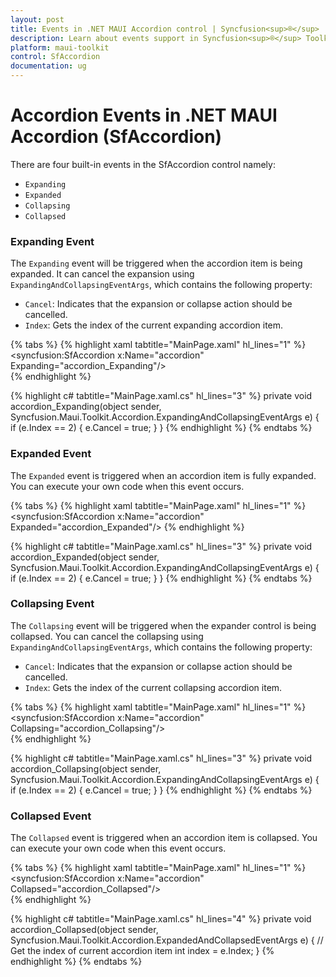 ```yaml
---
layout: post
title: Events in .NET MAUI Accordion control | Syncfusion<sup>®</sup>
description: Learn about events support in Syncfusion<sup>®</sup> Toolkit for .NET MAUI Accordion control, its elements and more.
platform: maui-toolkit
control: SfAccordion
documentation: ug
--- 
```


# Accordion Events in .NET MAUI Accordion (SfAccordion)

There are four built-in events in the SfAccordion control namely:

* `Expanding`
* `Expanded`
* `Collapsing`
* `Collapsed`

### Expanding Event

The `Expanding` event will be triggered when the accordion item is being expanded. It can cancel the expansion using `ExpandingAndCollapsingEventArgs`, which contains the following property:

* `Cancel`: Indicates that the expansion or collapse action should be cancelled.
* `Index`: Gets the index of the current expanding accordion item.

{% tabs %}
{% highlight xaml tabtitle="MainPage.xaml" hl_lines="1" %}
<syncfusion:SfAccordion x:Name="accordion" Expanding="accordion_Expanding"/>   
{% endhighlight %}

{% highlight c# tabtitle="MainPage.xaml.cs" hl_lines="3" %}
private void accordion_Expanding(object sender, Syncfusion.Maui.Toolkit.Accordion.ExpandingAndCollapsingEventArgs e)
{
    if (e.Index == 2)
    {
        e.Cancel = true;
    }
}
{% endhighlight %}
{% endtabs %}

### Expanded Event

The `Expanded` event is triggered when an accordion item is fully expanded. You can execute your own code when this event occurs.

{% tabs %}
{% highlight xaml tabtitle="MainPage.xaml" hl_lines="1" %}
<syncfusion:SfAccordion x:Name="accordion" Expanded="accordion_Expanded"/>
{% endhighlight %}

{% highlight c# tabtitle="MainPage.xaml.cs" hl_lines="3" %}
private void accordion_Expanded(object sender, Syncfusion.Maui.Toolkit.Accordion.ExpandingAndCollapsingEventArgs e)
{
    if (e.Index == 2)
    {
        e.Cancel = true;
    }
}
{% endhighlight %}
{% endtabs %}

### Collapsing Event

The `Collapsing` event will be triggered when the expander control is being collapsed. You can cancel the collapsing using `ExpandingAndCollapsingEventArgs`, which contains the following property:

* `Cancel`: Indicates that the expansion or collapse action should be cancelled.
* `Index`: Gets the index of the current collapsing accordion item.

{% tabs %}
{% highlight xaml tabtitle="MainPage.xaml" hl_lines="1" %}
<syncfusion:SfAccordion x:Name="accordion" Collapsing="accordion_Collapsing"/>   
{% endhighlight %}

{% highlight c# tabtitle="MainPage.xaml.cs" hl_lines="3" %}
private void accordion_Collapsing(object sender, Syncfusion.Maui.Toolkit.Accordion.ExpandingAndCollapsingEventArgs e)
{
    if (e.Index == 2)
    {
        e.Cancel = true;
    }
}
{% endhighlight %}
{% endtabs %}

### Collapsed Event 

The `Collapsed` event is triggered when an accordion item is collapsed. You can execute your own code when this event occurs.

{% tabs %}
{% highlight xaml tabtitle="MainPage.xaml" hl_lines="1" %}
<syncfusion:SfAccordion x:Name="accordion" Collapsed="accordion_Collapsed"/>   
{% endhighlight %}

{% highlight c# tabtitle="MainPage.xaml.cs" hl_lines="4" %}
private void accordion_Collapsed(object sender, Syncfusion.Maui.Toolkit.Accordion.ExpandedAndCollapsedEventArgs e)
{
    // Get the index of current accordion item
    int index = e.Index;
}
{% endhighlight %}
{% endtabs %}
